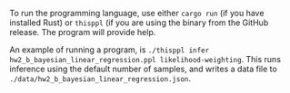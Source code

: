 
To run the programming language, use either `cargo run` (if you have installed Rust) or `thisppl` (if you are using the binary from the GitHub release. The program will provide help.

An example of running a program, is `./thisppl infer hw2_b_bayesian_linear_regression.ppl likelihood-weighting`. This runs inference using the default number of samples, and writes a data file to `./data/hw2_b_bayesian_linear_regression.json`.
